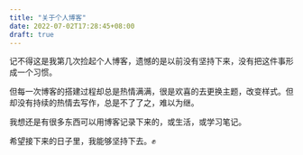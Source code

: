 ```yaml
---
title: "关于个人博客"
date: 2022-07-02T17:28:45+08:00
draft: true
---
```



记不得这是我第几次捡起个人博客，遗憾的是以前没有坚持下来，没有把这件事形成一个习惯。

但每一次博客的搭建过程却总是热情满满，很是欢喜的去更换主题，改变样式。但却没有持续的热情去写作，总是不了了之，难以为继。

我想还是有很多东西可以用博客记录下来的，或生活，或学习笔记。

希望接下来的日子里，我能够坚持下去。✊
